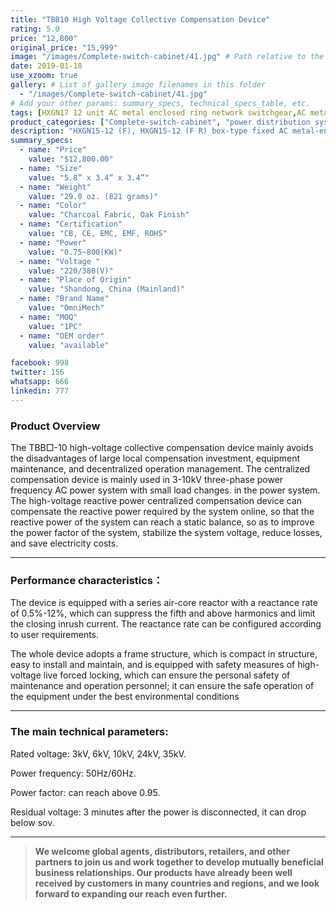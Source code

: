```yaml
---
title: "TBB10 High Voltage Collective Compensation Device"
rating: 5.0
price: "12,800"
original_price: "15,999"
image: "/images/Complete-switch-cabinet/41.jpg" # Path relative to the 'static' folder or use Hugo Pipes
date: 2019-01-18
use_xzoom: true
gallery: # List of gallery image filenames in this folder
  - "/images/Complete-switch-cabinet/41.jpg"
# Add your other params: summary_specs, technical_specs_table, etc.
tags: [HXGN17 12 unit AC metal enclosed ring network switchgear,AC metal enclosed ring network switchgear,12 unit AC metal enclosed ring network switchgear,power distribution system,ring network power supply,stable power distribution,electrical components,circuit breaking,isolation,protection,easy installation,easy maintenance,continuous and secure power supply]
product_categories: ["Complete-switch-cabinet", "power distribution system"]
description: "HXGN15-12 (F), HXGN15-12 (F R) box-type fixed AC metal-enclosed switchgear (hereinafter referred to as switchgear), suitable for rated voltage of 12KV, rated frequency of 50HZ, rated current of 630A and above A three-phase AC system powered by network cabinets or radial terminals, used for segmenting and branching of cable lines."
summary_specs:
  - name: "Price"
    value: "$12,800.00"
  - name: "Size"
    value: "5.8” x 3.4” x 3.4”"
  - name: "Weight"
    value: "29.0 oz. (821 grams)"
  - name: "Color"
    value: "Charcoal Fabric, Oak Finish"
  - name: "Certification"
    value: "CB, CE, EMC, EMF, ROHS"
  - name: "Power"
    value: "0.75~800(KW)"
  - name: "Voltage "
    value: "220/380(V)"
  - name: "Place of Origin"
    value: "Shandong, China (Mainland)"
  - name: "Brand Name"
    value: "OmniMech"
  - name: "MOQ"
    value: "1PC"
  - name: "OEM order"
    value: "available"

facebook: 998
twitter: 156
whatsapp: 666
linkedin: 777    
---
```



### Product Overview


The TBB□-10 high-voltage collective compensation device mainly avoids the disadvantages of large local compensation investment, equipment maintenance, and decentralized operation management. The centralized compensation device is mainly used in 3-10kV three-phase power frequency AC power system with small load changes. in the power system. The high-voltage reactive power centralized compensation device can compensate the reactive power required by the system online, so that the reactive power of the system can reach a static balance, so as to improve the power factor of the system, stabilize the system voltage, reduce losses, and save electricity costs.

* * *

### Performance characteristics：

The device is equipped with a series air-core reactor with a reactance rate of 0.5%-12%, which can suppress the fifth and above harmonics and limit the closing inrush current. The reactance rate can be configured according to user requirements.

The whole device adopts a frame structure, which is compact in structure, easy to install and maintain, and is equipped with safety measures of high-voltage live forced locking, which can ensure the personal safety of maintenance and operation personnel; it can ensure the safe operation of the equipment under the best environmental conditions

* * *
### The main technical parameters:

Rated voltage: 3kV, 6kV, 10kV, 24kV, 35kV.

Power frequency: 50Hz/60Hz.

Power factor: can reach above 0.95.

Residual voltage: 3 minutes after the power is disconnected, it can drop below sov.

* * *

> **We welcome global agents, distributors, retailers, and other partners to join us and work together to develop mutually beneficial business relationships. Our products have already been well received by customers in many countries and regions, and we look forward to expanding our reach even further.**


